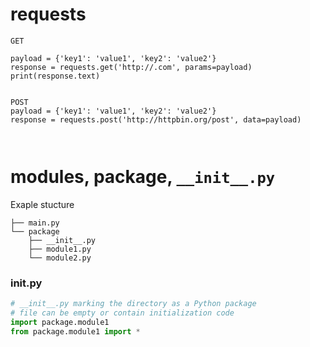 # requests
```
GET

payload = {'key1': 'value1', 'key2': 'value2'}
response = requests.get('http://.com', params=payload)
print(response.text)


POST
payload = {'key1': 'value1', 'key2': 'value2'}
response = requests.post('http://httpbin.org/post', data=payload)



```

# modules, package, `__init__.py`
Exaple stucture
```
├── main.py
└── package
    ├── __init__.py
    ├── module1.py
    └── module2.py
```

### __init__.py
```py
# __init__.py marking the directory as a Python package
# file can be empty or contain initialization code
import package.module1
from package.module1 import *
```
